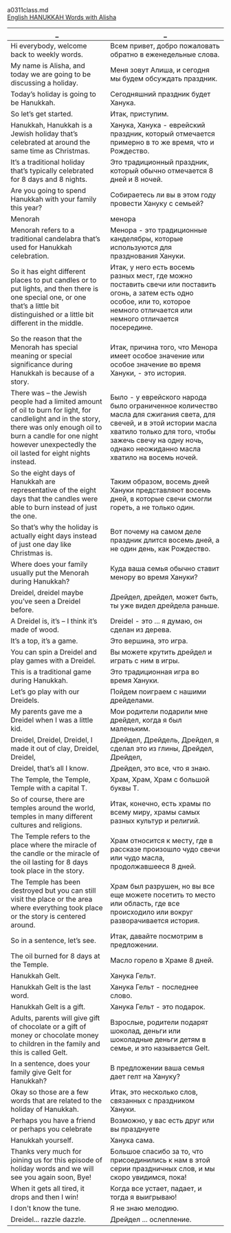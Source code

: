 a0311class.md    
[English HANUKKAH Words with Alisha](https://www.youtube.com/watch?v=z296yESJk3A)  




_|_
--|--
Hi everybody, welcome back to weekly words.|Всем привет, добро пожаловать обратно в еженедельные слова.
My name is Alisha, and today we are going to be discussing a holiday.|Меня зовут Алиша, и сегодня мы будем обсуждать праздник.
Today’s holiday is going to be Hanukkah.|Сегодняшний праздник будет Ханука.
So let’s get started.|Итак, приступим.
Hanukkah, Hanukkah is a Jewish holiday that’s celebrated at around the same time as Christmas.|Ханука, Ханука - еврейский праздник, который отмечается примерно в то же время, что и Рождество.
It’s a traditional holiday that’s typically celebrated for 8 days and 8 nights.|Это традиционный праздник, который обычно отмечается 8 дней и 8 ночей.
Are you going to spend Hanukkah with your family this year?|Собираетесь ли вы в этом году провести Хануку с семьей?
Menorah|менора
Menorah refers to a traditional candelabra that’s used for Hanukkah celebration.|Менора - это традиционные канделябры, которые используются для празднования Хануки.
So it has eight different places to put candles or to put lights, and then there is one special one, or one that’s a little bit distinguished or a little bit different in the middle.|Итак, у него есть восемь разных мест, где можно поставить свечи или поставить огонь, а затем есть одно особое, или то, которое немного отличается или немного отличается посередине.
So the reason that the Menorah has special meaning or special significance during Hanukkah is because of a story.|Итак, причина того, что Менора имеет особое значение или особое значение во время Хануки, - это история.
There was – the Jewish people had a limited amount of oil to burn for light, for candlelight and in the story, there was only enough oil to burn a candle for one night however unexpectedly the oil lasted for eight nights instead.|Было - у еврейского народа было ограниченное количество масла для сжигания света, для свечей, и в этой истории масла хватило только для того, чтобы зажечь свечу на одну ночь, однако неожиданно масла хватило на восемь ночей.
So the eight days of Hanukkah are representative of the eight days that the candles were able to burn instead of just the one.|Таким образом, восемь дней Хануки представляют восемь дней, в которые свечи смогли гореть, а не только один.
So that’s why the holiday is actually eight days instead of just one day like Christmas is.|Вот почему на самом деле праздник длится восемь дней, а не один день, как Рождество.
Where does your family usually put the Menorah during Hanukkah?|Куда ваша семья обычно ставит менору во время Хануки?
Dreidel, dreidel maybe you’ve seen a Dreidel before.|Дрейдел, дрейдел, может быть, ты уже видел дрейдела раньше.
A Dreidel is, it’s – I think it’s made of wood.|Dreidel - это ... я думаю, он сделан из дерева.
It’s a top, it’s a game.|Это вершина, это игра.
You can spin a Dreidel and play games with a Dreidel.|Вы можете крутить дрейдел и играть с ним в игры.
This is a traditional game during Hanukkah.|Это традиционная игра во время Хануки.
Let’s go play with our Dreidels.|Пойдем поиграем с нашими дрейделами.
My parents gave me a Dreidel when I was a little kid.|Мои родители подарили мне дрейдел, когда я был маленьким.
Dreidel, Dreidel, Dreidel, I made it out of clay, Dreidel, Dreidel,|Дрейдел, Дрейдель, Дрейдел, я сделал это из глины, Дрейдел, Дрейдел,
Dreidel, that’s all I know.|Дрейдел, это все, что я знаю.
The Temple, the Temple, Temple with a capital T.|Храм, Храм, Храм с большой буквы Т.
So of course, there are temples around the world, temples in many different cultures and religions.|Итак, конечно, есть храмы по всему миру, храмы самых разных культур и религий.
The Temple refers to the place where the miracle of the candle or the miracle of the oil lasting for 8 days took place in the story.|Храм относится к месту, где в рассказе произошло чудо свечи или чудо масла, продолжавшееся 8 дней.
The Temple has been destroyed but you can still visit the place or the area where everything took place or the story is centered around.|Храм был разрушен, но вы все еще можете посетить то место или область, где все происходило или вокруг разворачивается история.
So in a sentence, let’s see.|Итак, давайте посмотрим в предложении.
The oil burned for 8 days at the Temple.|Масло горело в Храме 8 дней.
Hanukkah Gelt.|Ханука Гельт.
Hanukkah Gelt is the last word.|Ханука Гельт - последнее слово.
Hanukkah Gelt is a gift.|Ханука Гельт - это подарок.
Adults, parents will give gift of chocolate or a gift of money or chocolate money to children in the family and this is called Gelt.|Взрослые, родители подарят шоколад, деньги или шоколадные деньги детям в семье, и это называется Gelt.
In a sentence, does your family give Gelt for Hanukkah?|В предложении ваша семья дает гелт на Хануку?
Okay so those are a few words that are related to the holiday of Hanukkah.|Итак, это несколько слов, связанных с праздником Хануки.
Perhaps you have a friend or perhaps you celebrate|Возможно, у вас есть друг или вы празднуете
Hanukkah yourself.|Ханука сама.
Thanks very much for joining us for this episode of holiday words and we will see you again soon, Bye!|Большое спасибо за то, что присоединились к нам в этой серии праздничных слов, и мы скоро увидимся, пока!
When it gets all tired, it drops and then I win!|Когда все устает, падает, и тогда я выигрываю!
I don't know the tune.|Я не знаю мелодию.
Dreidel... razzle dazzle.|Дрейдел ... ослепление.
